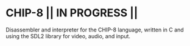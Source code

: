 # CHIP-8 || IN PROGRESS ||
Disassembler and interpreter for the CHIP-8 language, written in C and using the SDL2 library for video, audio, and input. 
